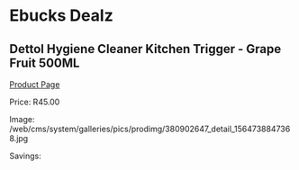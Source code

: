 
# Ebucks Dealz
## Dettol Hygiene Cleaner Kitchen Trigger - Grape Fruit 500ML
[Product Page](https://www.ebucks.com/web/shop/productSelected.do?prodId=380902647&catId=908586136)

Price: R45.00

Image: /web/cms/system/galleries/pics/prodimg/380902647_detail_1564738847368.jpg

Savings: 


	